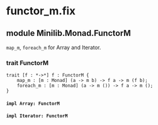 # functor_m.fix

## module Minilib.Monad.FunctorM

`map_m`, `foreach_m` for Array and Iterator.

### trait FunctorM

```
trait [f : *->*] f : FunctorM {
    map_m : [m : Monad] (a -> m b) -> f a -> m (f b);
    foreach_m : [m : Monad] (a -> m ()) -> f a -> m ();
}
```
#### `impl Array: FunctorM`

#### `impl Iterator: FunctorM`

